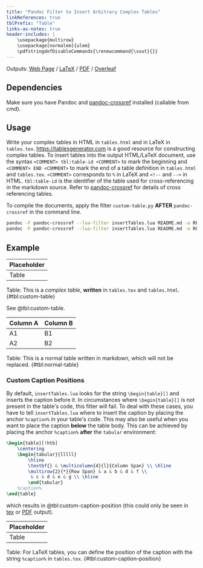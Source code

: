 ```yaml
---
title: "Pandoc Filter to Insert Arbitrary Complex Tables"
linkReferences: true
tblPrefix: "Table"
links-as-notes: true
header-includes: |
    \usepackage{multirow}
    \usepackage[normalem]{ulem}
    \pdfstringdefDisableCommands{\renewcommand{\sout}{}}
---
```


Outputs: 
[Web Page](https://yongfu.name/insertTables/) /
[LaTeX][tex-o] /
[PDF][pdf-o] /
[Overleaf](https://www.overleaf.com/docs?snip_uri=https://yongfu.name/insertTables/README.tex&engine=xelatex)

[tex-o]: https://yongfu.name/insertTables/README.tex
[pdf-o]: https://yongfu.name/insertTables/README.pdf

## Dependencies

Make sure you have Pandoc and [pandoc-crossref][crossref] installed (callable from cmd).

[crossref]: https://github.com/lierdakil/pandoc-crossref


## Usage

Write your complex tables in HTML in `tables.html` and in LaTeX in `tables.tex`.
<https://tablesgenerator.com> is a good resource for constructing complex tables.
To insert tables into the output HTML/LaTeX document, 
use the syntax `<COMMENT> tbl:table-id <COMMENT>` to mark the beginning and
`<COMMENT> END <COMMENT>` to mark the end of a table definition in `tables.html` and `tables.tex`.
`<COMMENT>` corresponds to `%` in LaTeX and `<!--` and `-->` in HTML. 
`tbl:table-id` is the identifier of the table used for cross-referencing in the markdown source. 
Refer to [pandoc-crossref][crossref] for details of cross referencing tables.

To compile the documents, apply the filter `custom-table.py` **AFTER** `pandoc-crossref` in the command line.

```bash
pandoc -F pandoc-crossref --lua-filter insertTables.lua README.md -o README.tex
pandoc -F pandoc-crossref --lua-filter insertTables.lua README.md -o README.html
```


## Example

| Placeholder |
|-------------|
| Table       |

Table: This is a _complex table_, **written** in `tables.tex` and `tables.html`. {#tbl:custom-table}

See @tbl:custom-table.


Column A | Column B
---------|---------
A1       | B1
A2       | B2

Table: This is a normal table written in markdown, which will not be replaced. {#tbl:normal-table}


### Custom Caption Positions

By default, `insertTables.lua` looks for the string `\begin{table}[]` and inserts the caption before it. In circumstances where `\begin{table}[]` is not present in the table's code, this filter will fail. To deal with these cases, you have to tell `insertTables.lua` where to insert the caption by placing the anchor `%caption%` in your table's code. This may also be useful when you want to place the caption **below** the table body. This can be achieved by placing the anchor `%caption%` **after** the `tabular` environment:

```latex
\begin{table}[!htb]
    \centering
    \begin{tabular}{lllll}
        \hline
        \textbf{} & \multicolumn{4}{l}{Column Span} \\ \hline
        \multirow{2}{*}{Row Span} & a & b & d & f \\
         & c & d & e & g \\ \hline
        \end{tabular}
    %caption%
\end{table}
```

which results in @tbl:custom-caption-position (this could only be seen in [tex][tex-o] or [PDF][pdf-o] output).

| Placeholder |
|-------------|
| Table       |

Table: For LaTeX tables, you can define the position of the caption with the string `%caption%` in `tables.tex`. {#tbl:custom-caption-position}

